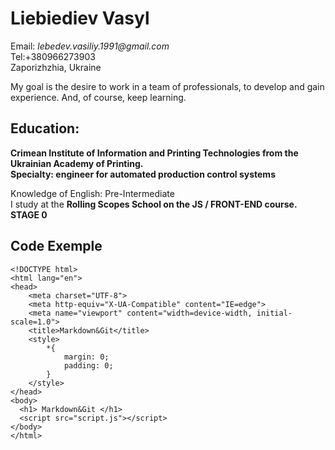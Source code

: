 # Liebiediev Vasyl
Email: _lebedev.vasiliy.1991@gmail.com_   
Tel:+380966273903    
Zaporizhzhia, Ukraine

My goal is the desire to work in a team of professionals, to develop and gain experience. 
And, of course, keep learning.

## Education:

__Crimean Institute of Information and Printing Technologies from the Ukrainian Academy of Printing.__  
__Specialty: engineer for automated production control systems__

Knowledge of English: Pre-Intermediate  
I study at the __Rolling Scopes School on the JS / FRONT-END course. STAGE 0__

## Code Exemple
```
<!DOCTYPE html>
<html lang="en">
<head>
    <meta charset="UTF-8">
    <meta http-equiv="X-UA-Compatible" content="IE=edge">
    <meta name="viewport" content="width=device-width, initial-scale=1.0">
    <title>Markdown&Git</title>
    <style>
        *{
            margin: 0;
            padding: 0;
        }
    </style>
</head>
<body>
  <h1> Markdown&Git </h1> 
  <script src="script.js"></script> 
</body>
</html>
```